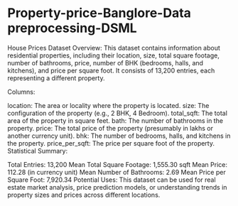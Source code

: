 # Property-price-Banglore-Data preprocessing-DSML
House Prices Dataset
Overview: This dataset contains information about residential properties, including their location, size, total square footage, number of bathrooms, price, number of BHK (bedrooms, halls, and kitchens), and price per square foot. It consists of 13,200 entries, each representing a different property.

Columns:

location: The area or locality where the property is located.
size: The configuration of the property (e.g., 2 BHK, 4 Bedroom).
total_sqft: The total area of the property in square feet.
bath: The number of bathrooms in the property.
price: The total price of the property (presumably in lakhs or another currency unit).
bhk: The number of bedrooms, halls, and kitchens in the property.
price_per_sqft: The price per square foot of the property.
Statistical Summary:

Total Entries: 13,200
Mean Total Square Footage: 1,555.30 sqft
Mean Price: 112.28 (in currency unit)
Mean Number of Bathrooms: 2.69
Mean Price per Square Foot: 7,920.34
Potential Uses: This dataset can be used for real estate market analysis, price prediction models, or understanding trends in property sizes and prices across different locations.
